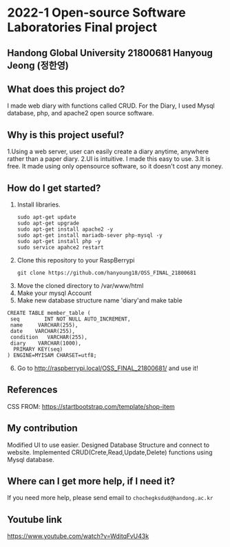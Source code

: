 # 2022-1 Open-source Software Laboratories Final project 
## Handong Global University 21800681 Hanyoug Jeong (정한영)

## What does this project do?
I made web diary with functions called CRUD.
For the Diary, I used Mysql database, php, and apache2 open source software.

## Why is this project useful?
1.Using a web server, user can easily create a diary anytime, anywhere rather than a paper diary.
2.UI is intuitive. I made this easy to use.
3.It is free. It made using only opensource software, so it doesn't cost any money.
        
## How do I get started?
1. Install libraries.
   ```
   sudo apt-get update
   sudo apt-get upgrade
   sudo apt-get install apache2 -y
   sudo apt-get install mariadb-sever php-mysql -y
   sudo apt-get install php -y
   sudo service apahce2 restart
   ```
2. Clone this repository to your RaspBerrypi
    ```
    git clone https://github.com/hanyoung18/OSS_FINAL_21800681
    ```
3. Move the cloned directory to /var/www/html
4. Make your mysql Account
5. Make new database structure name 'diary'and make table
```
CREATE TABLE member_table (
 seq        INT NOT NULL AUTO_INCREMENT,
 name     VARCHAR(255),
 date    VARCHAR(255),
 condition   VARCHAR(255),
 diary    VARCHAR(1000),  
  PRIMARY KEY(seq)
) ENGINE=MYISAM CHARSET=utf8;

```
6. Go to http://raspberrypi.local/OSS_FINAL_21800681/ and use it!


## References
CSS FROM: https://startbootstrap.com/template/shop-item

## My contribution
Modified UI to use easier.
Designed Database Structure and connect to website.
Implemented CRUD(Crete,Read,Update,Delete) functions using Mysql database.

## Where can I get more help, if I need it?
If you need more help, please send email to `chochegksdud@handong.ac.kr`

## Youtube link
https://www.youtube.com/watch?v=WditqFvU43k
